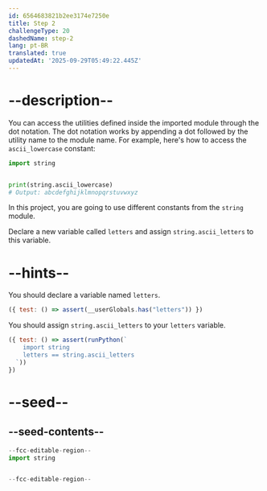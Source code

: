 ```yaml
---
id: 6564683821b2ee3174e7250e
title: Step 2
challengeType: 20
dashedName: step-2
lang: pt-BR
translated: true
updatedAt: '2025-09-29T05:49:22.445Z'
---
```


# --description--

You can access the utilities defined inside the imported module through the dot notation. The dot notation works by appending a dot followed by the utility name to the module name. For example, here's how to access the `ascii_lowercase` constant:

```py
import string


print(string.ascii_lowercase)
# Output: abcdefghijklmnopqrstuvwxyz
```

In this project, you are going to use different constants from the `string` module. 

Declare a new variable called `letters` and assign `string.ascii_letters` to this variable.

# --hints--

You should declare a variable named `letters`.

```js
({ test: () => assert(__userGlobals.has("letters")) })
```

You should assign `string.ascii_letters` to your `letters` variable.

```js
({ test: () => assert(runPython(`
    import string
    letters == string.ascii_letters
  `))
})
```

# --seed--

## --seed-contents--

```py
--fcc-editable-region--
import string


--fcc-editable-region--
```
